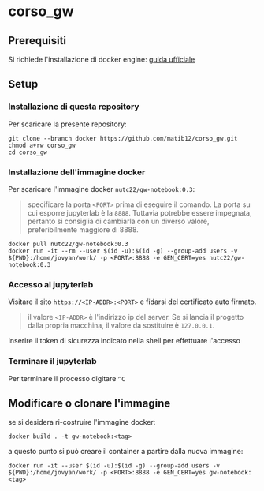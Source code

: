 # corso_gw

## Prerequisiti

Si richiede l'installazione di docker engine: [guida ufficiale](https://docs.docker.com/engine/install/)

## Setup

### Installazione di questa repository

Per scaricare la presente repository:
```shell
git clone --branch docker https://github.com/matib12/corso_gw.git 
chmod a+rw corso_gw
cd corso_gw
```
### Installazione dell'immagine docker

Per scaricare l'immagine docker `nutc22/gw-notebook:0.3`:
>  specificare la porta `<PORT>` prima di eseguire il comando. La porta su cui esporre jupyterlab è la `8888`. Tuttavia potrebbe essere impegnata, pertanto si consiglia di cambiarla con un diverso valore, preferibilmente maggiore di 8888.

```shell
docker pull nutc22/gw-notebook:0.3
docker run -it --rm --user $(id -u):$(id -g) --group-add users -v ${PWD}:/home/jovyan/work/ -p <PORT>:8888 -e GEN_CERT=yes nutc22/gw-notebook:0.3
```
### Accesso al jupyterlab

Visitare il sito `https://<IP-ADDR>:<PORT>` e fidarsi del certificato auto firmato.
> il valore `<IP-ADDR>` è l'indirizzo ip del server. Se si lancia il progetto dalla propria macchina, il valore da sostituire è `127.0.0.1`.

Inserire il token di sicurezza indicato nella shell per effettuare l'accesso

### Terminare il jupyterlab

Per terminare il processo digitare `^C`


## Modificare o clonare l'immagine

se si desidera ri-costruire l'immagine docker:

```shell
docker build . -t gw-notebook:<tag>
```

a questo punto si può creare il container a partire dalla nuova immagine:
```shell
docker run -it --user $(id -u):$(id -g) --group-add users -v ${PWD}:/home/jovyan/work/ -p <PORT>:8888 -e GEN_CERT=yes gw-notebook:<tag>
```
